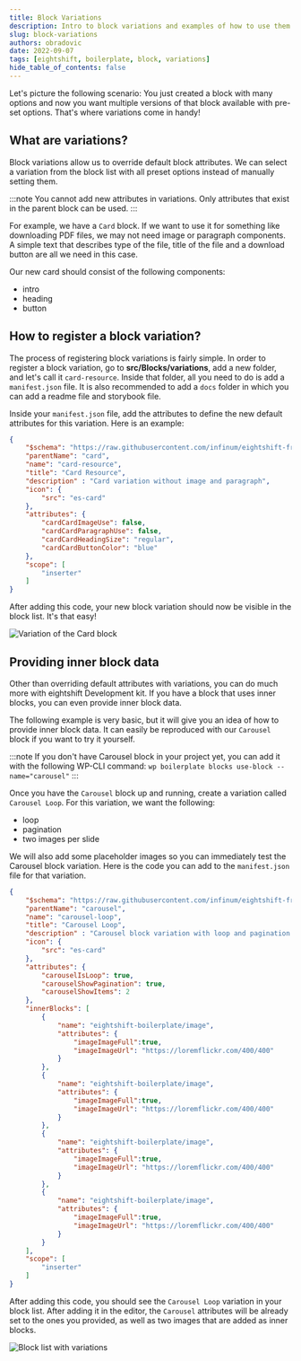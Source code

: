 ```yaml
---
title: Block Variations
description: Intro to block variations and examples of how to use them
slug: block-variations
authors: obradovic
date: 2022-09-07
tags: [eightshift, boilerplate, block, variations]
hide_table_of_contents: false
---
```


Let's picture the following scenario: You just created a block with many options and now you want multiple versions of that block available with pre-set options. That's where variations come in handy!
<!--truncate-->

## What are variations?

Block variations allow us to override default block attributes. We can select a variation from the block list with all preset options instead of manually setting them.

:::note
You cannot add new attributes in variations. Only attributes that exist in the parent block can be used.
:::

For example, we have a `Card` block. If we want to use it for something like downloading PDF files, we may not need image or paragraph components. A simple text that describes type of the file, title of the file and a download button are all we need in this case.

Our new card should consist of the following components:
- intro
- heading
- button

## How to register a block variation?

The process of registering block variations is fairly simple. In order to register a block variation, go to **src/Blocks/variations**, add a new folder, and let's call it `card-resource`. Inside that folder, all you need to do is add a `manifest.json` file. It is also recommended to add a `docs` folder in which you can add a readme file and storybook file.

Inside your `manifest.json` file, add the attributes to define the new default attributes for this variation. Here is an example:

```json
{
	"$schema": "https://raw.githubusercontent.com/infinum/eightshift-frontend-libs/develop/schemas/variation.json",
	"parentName": "card",
	"name": "card-resource",
	"title": "Card Resource",
	"description" : "Card variation without image and paragraph",
	"icon": {
		"src": "es-card"
	},
	"attributes": {
		"cardCardImageUse": false,
		"cardCardParagraphUse": false,
		"cardCardHeadingSize": "regular",
		"cardCardButtonColor": "blue"
	},
	"scope": [
		"inserter"
	]
}
```

After adding this code, your new block variation should now be visible in the block list. It's that easy!

![Variation of the Card block](/img/blog/card-resource.webp)

## Providing inner block data
Other than overriding default attributes with variations, you can do much more with eightshift Development kit. If you have a block that uses inner blocks, you can even provide inner block data.

The following example is very basic, but it will give you an idea of how to provide inner block data. It can easily be reproduced with our `Carousel` block if you want to try it yourself.

:::note
If you don't have Carousel block in your project yet, you can add it with the following WP-CLI command: `wp boilerplate blocks use-block --name="carousel"`
:::

Once you have the `Carousel` block up and running, create a variation called `Carousel Loop`. For this variation, we want the following:
- loop
- pagination
- two images per slide

We will also add some placeholder images so you can immediately test the Carousel block variation. Here is the code you can add to the `manifest.json` file for that variation.
```json
{
	"$schema": "https://raw.githubusercontent.com/infinum/eightshift-frontend-libs/develop/schemas/variation.json",
	"parentName": "carousel",
	"name": "carousel-loop",
	"title": "Carousel Loop",
	"description" : "Carousel block variation with loop and pagination enabled, along with multiple image blocks with placeholders. Displays two images per slide.",
	"icon": {
		"src": "es-card"
	},
	"attributes": {
		"carouselIsLoop": true,
		"carouselShowPagination": true,
		"carouselShowItems": 2
	},
	"innerBlocks": [
		{
			"name": "eightshift-boilerplate/image",
			"attributes": {
				"imageImageFull":true,
				"imageImageUrl": "https://loremflickr.com/400/400"
			}
		},
		{
			"name": "eightshift-boilerplate/image",
			"attributes": {
				"imageImageFull":true,
				"imageImageUrl": "https://loremflickr.com/400/400"
			}
		},
		{
			"name": "eightshift-boilerplate/image",
			"attributes": {
				"imageImageFull":true,
				"imageImageUrl": "https://loremflickr.com/400/400"
			}
		},
		{
			"name": "eightshift-boilerplate/image",
			"attributes": {
				"imageImageFull":true,
				"imageImageUrl": "https://loremflickr.com/400/400"
			}
		}
	],
	"scope": [
		"inserter"
	]
}
```

After adding this code, you should see the `Carousel Loop` variation in your block list. After adding it in the editor, the `Carousel` attributes will be already set to the ones you provided, as well as two images that are added as inner blocks.

![Block list with variations](/img/blog/block-list-variations.webp)
